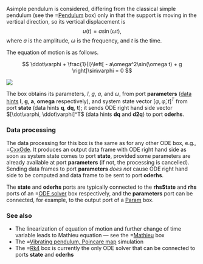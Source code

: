 Asimple pendulum is considered, differing from the classical simple pendulum (see the =[Pendulum](/doc#box/Pendulum) box) only in that
the support is moving in the vertical direction, so its vertical displacement is
$$
u(t) = a\sin(\omega t),
$$
where $a$ is the amplitude, $\omega$ is the frequency, and $t$ is the time.

The equation of motion is as follows.

$$
\ddot\varphi + \frac{1}{l}\left[ - a\omega^2\sin(\omega t) + g \right]\sin\varphi = 0
$$

![](/img/-/vibrating-pendulum.png)

The box obtains its parameters,  $l$, $g$, $a$, and $\omega$, from port **parameters** ([data hints](/doc#page/general-data) **l**, **g**, **a**, **omega** respectively),
and system state vector $[\varphi, \dot\varphi, t]^T$ from port **state** (data hints **q**, **dq**, **t**);
it sends ODE right hand side vector $[\dot\varphi, \ddot\varphi]^T$ (data hints **dq** and **d2q**) to port **oderhs**.

### Data processing

The data processing for this box is the same as for any other ODE box, e.g., =[CxxOde](/doc#box/CxxOde).
It produces an output data frame with ODE right hand side as soon as system state comes to port **state**, provided
some parameters are already available at port **parameters** (if not, the processing is cancelled). Sending
data frames to port **parameters** *does not* cause ODE right hand side to be computed and data frame to be sent to port **oderhs**.

The **state** and **oderhs** ports are typically connected to the **rhsState** and **rhs** ports of an =[ODE solver](/doc#box/Rk4) box respectively,
and the **parameters** port can be connected, for example, to the output port of a [Param](/doc#box/Param) box.

### See also

* The linearization of equation of motion and further change of time variable leads to Mathieu equation &mdash; see the =[Mathieu](/doc#box/Mathieu) box
* The =[Vibrating pendulum, Poincare map](/editor?sim=vibrating-pendulum-psec) simulation
* The =[Rk4](/doc#box/Rk4) box is currently the only ODE solver that can be connected to ports **state** and **oderhs**
